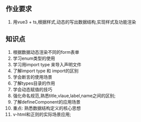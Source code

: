 ## 作业要求
1. 用vue3 + ts,根据样式,动态的写出数据结构,实现样式及功能渲染

## 知识点
1. 根据数据动态渲染不同的form表单
2. 学习enum类型的使用
3. 学习用import type 来导入声明文件
4. 了解import type 和 import的区别
5. 学会断言的使用场景
6. 了解types目录的作用
7. 学会动态赋值的技巧
8. 强化命名规范,熟悉title,vlaue,label,name之间的区别;
9. 了解defineComponent的应用场景
10. 重点: 熟悉数据结构定义的核心思想
11. v-html和正则的实际场景应用;